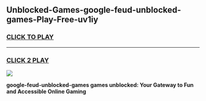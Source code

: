 
## Unblocked-Games-google-feud-unblocked-games-Play-Free-uv1iy
<h3>
<a href="https://premium76.site?title=google-feud-unblocked-games&ref=18A">CLICK TO PLAY</a></h3>
<hr>

<h3>
<a href="https://premium76.site?title=google-feud-unblocked-games&ref=18A">CLICK 2 PLAY</a>
  
</h3>

<a href="https://premium76.site?title=google-feud-unblocked-games&ref=18A"><img src="https://clearcache.store/games.png"></a>


**google-feud-unblocked-games games unblocked: Your Gateway to Fun and Accessible Online Gaming**
